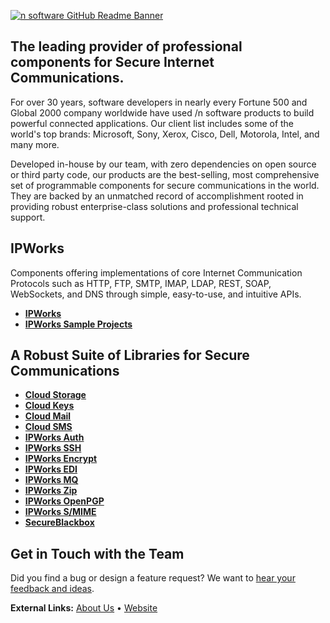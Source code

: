 [![n software GitHub Readme Banner]()](https://www.nsoftware.com/)

## The leading provider of professional components for Secure Internet Communications.

For over 30 years, software developers in nearly every Fortune 500 and Global 2000 company worldwide have used /n software products to build powerful connected applications. Our client list includes some of the world's top brands: Microsoft, Sony, Xerox, Cisco, Dell, Motorola, Intel, and many more.

Developed in-house by our team, with zero dependencies on open source or third party code, our products are the best-selling, most comprehensive set of programmable components for secure communications in the world. They are backed by an unmatched record of accomplishment rooted in providing robust enterprise-class solutions and professional technical support. 

## IPWorks

Components offering implementations of core Internet Communication Protocols such as HTTP, FTP, SMTP, IMAP, LDAP, REST, SOAP, WebSockets, and DNS through simple, easy-to-use, and intuitive APIs.

+ [**IPWorks**](https://www.nsoftware.com/ipworks)
+ [**IPWorks Sample Projects**](https://github.com/jorgestest-corp/IPWorks)

## A Robust Suite of Libraries for Secure Communications

+ [**Cloud Storage**](https://www.nsoftware.com/cloudstorage)
+ [**Cloud Keys**](https://www.nsoftware.com/cloudkeys)
+ [**Cloud Mail**](https://www.nsoftware.com/cloudmail)
+ [**Cloud SMS**](https://www.nsoftware.com/cloudsms)
+ [**IPWorks Auth**](https://www.nsoftware.com/ipworksauth)
+ [**IPWorks SSH**](https://www.nsoftware.com/ipworksssh)
+ [**IPWorks Encrypt**](https://www.nsoftware.com/ipworksencrypt)
+ [**IPWorks EDI**](https://www.nsoftware.com/ipworksedi)
+ [**IPWorks MQ**](https://www.nsoftware.com/ipworksmq)
+ [**IPWorks Zip**](https://www.nsoftware.com/ipworkszip)
+ [**IPWorks OpenPGP**](https://www.nsoftware.com/ipworkspgp)
+ [**IPWorks S/MIME**](https://www.nsoftware.com/ipworkssmime)
+ [**SecureBlackbox**](https://www.nsoftware.com/sbb)

## Get in Touch with the Team
Did you find a bug or design a feature request? We want to [hear your feedback and ideas](https://www.nsoftware.com/support/submit).

**External Links:** [About Us](https://www.nsoftware.com/about-us/) • [Website](https://www.nsoftware.com/)
